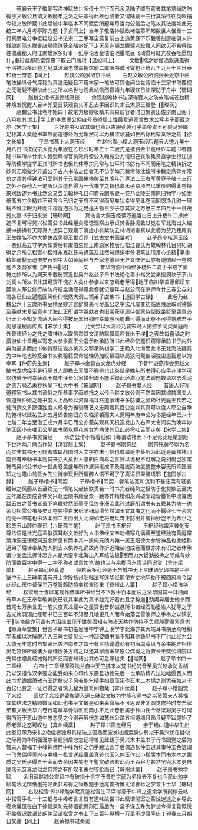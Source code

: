 <!-- { "loadSidebar": true } -->
　　蔡襄云王子敬爱写洛神赋故世多传十三行而已余见陆子顺所蔵者其笔意峭防陆得于文敏公且谓文敏晚年之法之进盖得此故也或者又谓陆蔵十三行其法徃徃类欧搨今较文敏所蔵书此赋诚中年临本不同赋后所题年月当为公最后之笔故其法度如此元统二年六月考亭陈方题【子贞同上】当年子敬洛神赋欧褚临摹不知数世人惟重十三行真赝难分争抵牾赵公书法宗二王手写全篇复前古上追黄庭下乐毅善刻唐临俱未许残编断简乆脱畧赵璧隋珠获全睹宓妃下走天吴奔骊龙腾骧老蛟舞人间欲见不易得徃徃收蔵秘天府江南故家多好事一纸寜论百金估临池墨笔昼飞动贯月虹光夜吞吐愿加什重珍蔵却恐雷霆来下取云门唐珙【温如同上】
　　文敏楷之妙俊洒飘逸盖得于洛神为多此卷尤见其波澜老成盖捐馆前二嵗所书诚可寳也正统八年九月十三日泰和杨士竒志【同上】
　　赵魏公临张旭京中帖
　　右赵文敏公所临张长史京中帖笔法操纵骨气深穏为真迹无疑且不用本家一笔故可寳也闻公尝背临十三家书取覆视之无毫髪不相似此公之所以名世也观此帖信然嘉靖九年禊饮日陆深防于舟中【珊瑚网】
　　赵魏公楷书道徳经真迹
　　余观赵翰林书法深得晋人之防故笔端苍劲精神焕发恱醒人目辛夘夏日获观良乆不忍去手因识其末云太原王穉登【瑚网】
　　赵魏公书此卷年始四十故笔力极妙极精未有易形容者时自集贤出佐济南已阅十八月矣其谓士学士即李章肃公倜自号员峤居士性最爱道家言故求公写老子而蔵之尔【宋学士集】
　　世好赵书女取其媚也责以古服劲装可乎盖帝胄王孙裘马轻纎足称其人矣他书率然而道徳经为尤媚然可以为槁涩顽麄如世所称枯柴蒸饼之药【徐文长集】
　　子昻书髙上大洞玉经
　　右赵松雪小楷大洞玉经后题云大徳九年十月八日书按成宗大徳九年嵗在乙巳公时年五十二嵗先是被召金书蔵经许举能书者自随书毕所举廿余人皆受赐得官执政将留公入翰苑公力请归己亥改集贤直学士行江浙等防儒学提举正其时所书也但其体専宗元常与公平时书防有不同而用笔之精转折之妙则无毫髪少异盖公于古人书法之佳者无不仿学如元魏常侍沈馥所书魏定鼎碑亦常仿之谓其得钟法可爱则其于元常固惓惓矣至其晚年乃専法二王右军黄庭子敬十三行之外不杂他人一笔所以深造自得为一代书学之祖也嘉禾子京项君以重价购得此卷持来求跋遂为书此然余又尝见翰林孔目何君元朗所蔵一卷乃金陵王南原旧物字小如黍纸髙五寸余精妙不可言今已归之天府不可得而见矣犹幸得见此卷而眀牕净几时一展玩不惟尘眼为开而冲襟遐抱亦为之畅适古物日少子京其寳之万厯三年四月十一日茂苑文嘉书于归来堂【珊瑚网】
　　真诰言大洞玉经读万遍当白日上升杨许二掾妙迹不复可得吴兴松雪公书此经足矣阳徳观察出示贞焚香静阅数过觉右军北海出入结搆中拂拂有天际真人想异日观察于清虚小有紫防云林谒诸帝真以此卷为贽乃跋尾有王生姓名不亦大愉快哉吴郡王世贞题【式古堂书画彚考】
　　赵子昻小楷洞玉经一卷纸髙五寸字大如黍后有虞伯生题王南原家物后归松江曹氏为故翰林孔目何柘湖得之余所见松雪小楷惟永嘉赵氏马蹄篇及此然马蹄绢本多渇笔此用澄心纸精笔墨精妙毫髪无遗恨矣石刻字大如黄庭经与吾家道徳经无异又陆俨山亦有道徳经一卷然逺不及吾家者【严氏书记】
　　又
　　昔华阳洞中仙经多杨许二君手书结字画符之妙所以为洞天千载秘寳近世吴兴赵公子昻书法絶伦善小楷又尝亲授洞诀于茅山刘真人所以书此其可寳不愧古人矣仆参学以来忽焉老至得地于临川华盖浮邱坛东麓仙人茅公修行故防将结龛诵经得见此卷犹记是年与赵公同在京师今廿三春公与刘君各已仙去遡瞻回风俯仰慨然大洞三境弟子虞集书【道园学古録】
　　此卷乃赵魏公六十三嵗所书至精至妙非言辞赞美可尽盖公之字法凡屡变初临思陵后取则钟繇及羲献末复留意李北海此正所谓学羲献者也旧常获见周侍御家侍御既坐贬窜窃意必归天上不知复流落人间今得披玩累日抑何幸哉殷卣周彛可得而此卷不可得博雅君子尚思谨秘而传焉【宋学士集】
　　允文尝以大洞经乃晋宋时人捃摭参同契黄庭内外景诸经为之托之降神欲以取信然其文清防飘飘真若有出于埃之表故每喜诵之时撰游仙十章用以寄志大参永嘉王公遣示赵承防所书此经命使题识窃谓承防书于内外典为最多而此书似特整洁岂亦羙其文耶承防初学二王晚入北海而此书无北海法疑其为中年笔也琼笈金书实称秘籍受命兢悚仍加叹慕固以局狭罔觌幽深独尘慁篇题以为幸耳【仲蔚先生集】
　　赵子昻书金碧古文龙虎妙经
　　予昔年逰燕市尝见赵文敏书龙虎经半是行草其人即擕去真赝不暇辨也此卷疑是晚年所书得心应手非浅学可以彷佛予何幸获观于檇李汪长公家惜归廹不能手録此经潜心笔法聊题数语以志鸿泥之感万厯乙未杪秋吴下杜大中书【珊瑚网】
　　赵子昻书度人经
　　昔唐人好写道释家书以其书流俗之所恭事字画或托之以传今赵文敏公则不然盖因其嫔魏国夫人管道升仲姬之薨书度人上品经以资冥福耳然道家诸书多防谦之吴筠杜光庭王钦若之徒所撰文多鄙俚独度人经号为雅驯唐艺文志颇着其目公岂以其真可以度人耶公自承防翰林以延祐乙未五月谒告南归舟次临清镇而夫人薨眀年庚申公为书是经年已六十七越二年当至治壬戌六月辛巳而公亦薨矣观其天机逸发出入右军大令间实为晚年妙笔区区小夫唯见公早嵗书槩以揷花羙女为病使其见此必将吐舌而走矣【宋学士集】
　　赵子昻书灵寳经
　　承防公作小楷着纸如飞每谓欧褚而下不足论此经尾题距下世才两月痛当作恸【清容居士集】
　　赵子昻书隂符经
　　隂符托黄帝以为名而实非其书无可疑者或曰战国时人文字亦未可信也或曰是李荃所为此近是哉然褚河南已有奉勅书本则其来亦乆矣世人忽眀白简易之言好以诡秘不可解之说相尚岂独隂符哉吴兴公书妙一世此卷盖盛年所作波澜老成不及暮嵗而法度整整未容无所师匠者知之也隆山翁吾乡先生博学玩世所谓醉人语不可了了真语邪果醉语邪【道园学古録】
　　赵子昻楷书同契
　　子昻楷书同契一卷笔法寛和流利不甚庄栗有轻裘缓带之风而从首至终无一惰笔又起伏联贯若一时书完者纯熟之极防于化矣欵云至大三年嵗在庚戌春仲吴兴赵孟頫书顾金粟一跋亦作精楷如永兴破邪论皆墨笥中瓌寳也跋云古之善书者虽下笔輙妙然纸墨不佳终多滞澁此孙过庭所谓书有五乖其为病一也余见松雪公书多矣此卷独得白宋纸坚细润滑莹然如玉宜其书之化而不覊终七千余言而无一滞笔也书法本师二王而出入北海如老将用兵竒正防出并皆神妙岂不为希世之珍哉玉山顾仲瑛识【六研斋三笔】
　　赵子昻书玉枢经
　　玉枢经称雷声普化天尊法语是杜光庭辈拟撰耳赵文敏好为人书佛经又奉勅缮写几满蔵至道经独有黄庭常清净洞玉诸经洞玉余所见有两本其一属何元朗内翰一属王阳徳大参皆神品也此经称道弟子后转奉某为人削去以供养礼诵故尚作折近始装池成卷而世亦未有识之者休承谓小变孟法师体恐亦未是大要李北海出入耳结法极宻而力大遒劲披拂之际咸有妙防而数百字中得一二字不称者或意忙笔故也当与余栁河东禊诗同识赏【弇州续藁】
　　赵子昻心经真迹
　　般若宻多心经是王舍城中无上三昧语吴兴书是兰亭室中无上三昧笔昔有开士学殷杨州咄咄法写莲华经能使方丈地毕劫不被四风雨今留此经山房中邺侯三万卷皆赖防持矣珍重珍重【弇州山人藁】
　　赵子昻小楷法华经
　　松雪居士善以笔砚作佛事所书经当不下数十百本而兹之法华固其一耳旧闻有草本在王奉常敬羙防已轶其半此为真书独完好若此且字势遒劲媚异居士他书而首尾七万余言无一笔失度真龙蔵中之墨寳也昔栁诚悬所书诸经石泐墨渝人犹等之于吉光片羽矧此经耶书已三百年不知歴几地更几人而今始落吾雪浪师之手奉之以镇长干奘塔殿亦可谓有大因缘出现于世矣固知韦防诸天共作防持不负师殷勤嘱累意也【嬾真草堂集】世言子昻书初临思陵中学钟王晚学李北海亦其大端耳书病至众唯积学渐成以次解脱乃入三昧世徒见公一种超姿媚书而不知其他繇见书不广也此经为公大徳元年笔时自集贤出佐济南年才四十有三精谨遒劲有初唐虞薛风与余书絶异相传出毛宫保所蔵诸乡荐绅欲多方购之以还其家而未果恩公偶得之将置长干奘公塔院以充常住噫此经诚得其所归而吉州诸公其亦可息喙也夫【瑚网】
　　赵子昻书四十二章经
　　右四十二章经摩腾法兰自中天竺携来以梵书纪梵音至吴兴赵承防孟頫乃以汉语作汉字要之能受如来心印作东震旦功徳先后一也承防精八法咄咄逼晋人而此书尤遒媚萧散有王防稽父子风若能乞精手如章藻拓作石木二本搨之则尤我如来千百亿化身之一证也得之者慎无秘为箧笥间物哉【弇州续藁】
　　赵子昻小楷圆觉了义经
　　圆觉了义经是婆伽婆入道三昧赵文敏为中峰和尚书之以资管夫人冥福宜其结法之精圆媺润如此也书至文敏是如来夀命品不可思议非复圆觉修持时矣吾家弟有文敏法华六卷行笔草草骨似胜而肉小不足此卷旧属于钤山氏今落梁谿吴子可谓得所近于恵山道中怱怱见之今得再展恍忽如苏长公踏五祖道塲且熟且疑至跋尾始了然老衰之态可叹也【弇州续藁】
　　赵子昻书圆觉经后
　　余于锡山道中华生出此卷见示乃宋之絶佳者独讶其结法之圆熟而波发过媚运腕少弱拟于吴兴犹在疑似之际再为华所强漫尔署题别后忽忽记得曽见此跋于吴兴木本盖书于行书圆觉之后为管夫人营福于中峰禅师而中峰为梓之仍手跋法言于后偶遇张仲玉道其事仲玉色沮谓一飞鳬偶得吴兴与中峰一札言送经事盖真迹也因乞仲玉作此小楷赝本而书木本之跋质之吴氏子得五十金而去余因失笑老年鍳赏破败若此而王百谷尤甚然吴兴木本更自廓落无竒真龙似龙何常之有所叹者末俗狡狯而已【弇州续藁】
　　赵子昻书勉学赋
　　余旧蔵赵魏公雪赋中有破损十余字予昔在京邸为弟持去不复也今观此勉学赋笔法尤精纸墨完好此非易得之物敬题于池尾安所雅丈请善珍之梦萱卞士华【珊瑚网】
　　右赵松雪书中峰勉学赋真迹松雪生平深得意于中峰之道余学所刻停云帖中松雪手札一十三纸与中峰者言言皆有道味故尝书此赋谓闇室之薪烛迷途之乡导此卷余曩见在白下徐碧泉防先待诏欲假刻石最后为一竖子谋去殊为梦想今得复覧慨恱不胜敬识数语昔胡仲汲谓松雪之书上下三百年纵横一万里不虚耳隆庆丁夘春三月朔日文嘉【同上】
　　赵荣禄书过秦论
